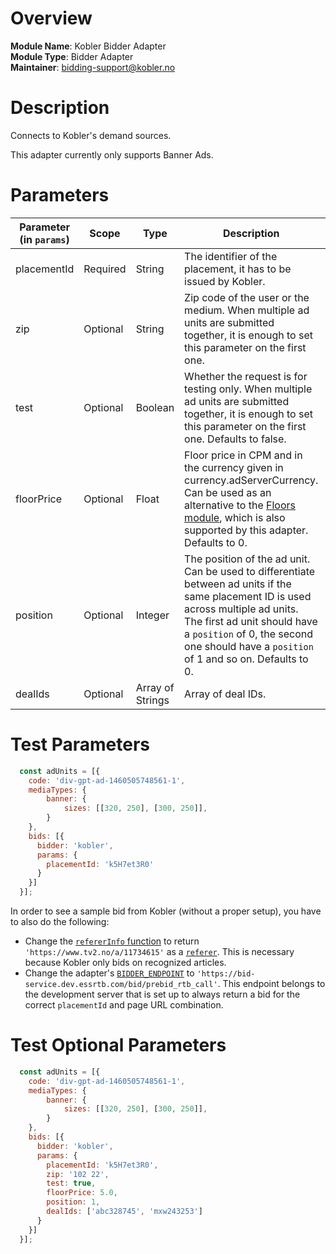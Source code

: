 # Overview

**Module Name**: Kobler Bidder Adapter  
**Module Type**: Bidder Adapter  
**Maintainer**: bidding-support@kobler.no  

# Description

Connects to Kobler's demand sources.

This adapter currently only supports Banner Ads.

# Parameters

| Parameter (in `params`) | Scope | Type | Description | Example |
| --- | --- | --- | --- | --- |
| placementId | Required | String | The identifier of the placement, it has to be issued by Kobler. | `'xjer0ch8'` |
| zip | Optional | String | Zip code of the user or the medium. When multiple ad units are submitted together, it is enough to set this parameter on the first one. | `'102 22'` |
| test | Optional | Boolean | Whether the request is for testing only. When multiple ad units are submitted together, it is enough to set this parameter on the first one. Defaults to false. | `true` |
| floorPrice | Optional | Float | Floor price in CPM and in the currency given in currency.adServerCurrency. Can be used as an alternative to the [Floors module](https://docs.prebid.org/dev-docs/modules/floors.html), which is also supported by this adapter. Defaults to 0. | `5.0` |
| position | Optional | Integer | The position of the ad unit. Can be used to differentiate between ad units if the same placement ID is used across multiple ad units. The first ad unit should have a `position` of 0, the second one should have a `position` of 1 and so on. Defaults to 0. | `1` |
| dealIds | Optional | Array of Strings | Array of deal IDs. | `['abc328745', 'mxw243253']` |

# Test Parameters
```javascript
  const adUnits = [{
    code: 'div-gpt-ad-1460505748561-1',
    mediaTypes: {
        banner: {
            sizes: [[320, 250], [300, 250]],
        }
    },
    bids: [{
      bidder: 'kobler',
      params: {
        placementId: 'k5H7et3R0'
      }
    }]
  }];
```

In order to see a sample bid from Kobler (without a proper setup), you have to also do the following:
- Change the [`refererInfo` function](https://github.com/prebid/Prebid.js/blob/master/src/refererDetection.js) to return `'https://www.tv2.no/a/11734615'` as a [`referer`](https://github.com/prebid/Prebid.js/blob/caead3ccccc448e4cd09d074fd9f8833f56fe9b3/src/refererDetection.js#L169). This is necessary because Kobler only bids on recognized articles. 
- Change the adapter's [`BIDDER_ENDPOINT`](https://github.com/prebid/Prebid.js/blob/master/modules/koblerBidAdapter.js#L8) to `'https://bid-service.dev.essrtb.com/bid/prebid_rtb_call'`. This endpoint belongs to the development server that is set up to always return a bid for the correct `placementId` and page URL combination. 

# Test Optional Parameters
```javascript
  const adUnits = [{
    code: 'div-gpt-ad-1460505748561-1',
    mediaTypes: {
        banner: {
            sizes: [[320, 250], [300, 250]],
        }
    },
    bids: [{
      bidder: 'kobler',
      params: {
        placementId: 'k5H7et3R0',
        zip: '102 22',
        test: true,
        floorPrice: 5.0,
        position: 1,
        dealIds: ['abc328745', 'mxw243253']
      }
    }]
  }];
```
